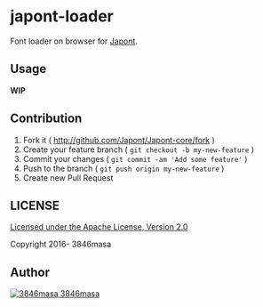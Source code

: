 # japont-loader

Font loader on browser for [Japont].

[Japont]: https://github.com/Japont/Japont-core

## Usage

**WIP**

## Contribution

1. Fork it ( http://github.com/Japont/Japont-core/fork )
2. Create your feature branch ( `git checkout -b my-new-feature` )
3. Commit your changes ( `git commit -am 'Add some feature'` )
4. Push to the branch ( `git push origin my-new-feature` )
5. Create new Pull Request

## LICENSE

[Licensed under the Apache License, Version 2.0](./LICENSE)

Copyright 2016- 3846masa

## Author

[![3846masa][3846masa icon] 3846masa][3846masa]

[3846masa icon]: http://gravatar.com/avatar/cfeae69aae4f4fc102960f01d35d2d86?s=25
[3846masa]: https://github.com/3846masa
